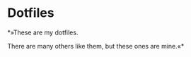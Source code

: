 Dotfiles
========

*»These are my dotfiles.

There are many others like them, but these ones are mine.«*
